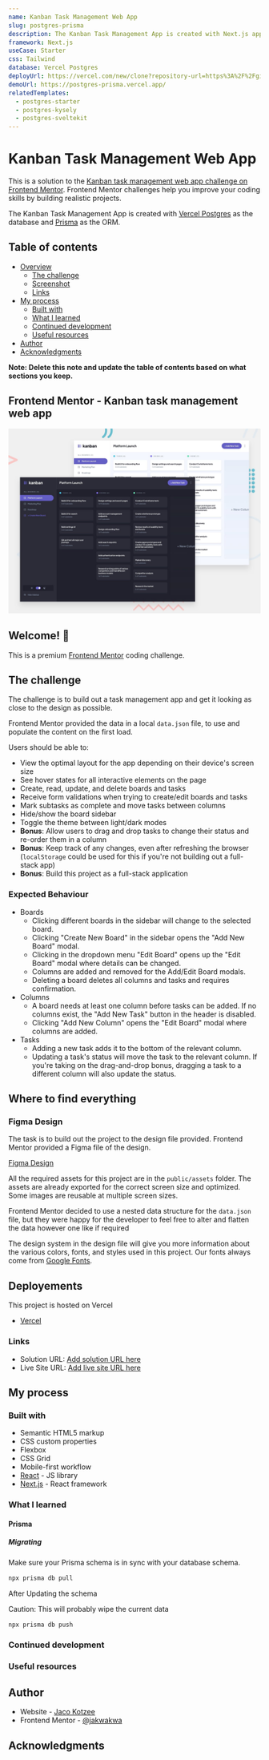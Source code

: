 ```yaml
---
name: Kanban Task Management Web App
slug: postgres-prisma
description: The Kanban Task Management App is created with Next.js app that uses Vercel Postgres as the database and Prisma as the ORM.
framework: Next.js
useCase: Starter
css: Tailwind
database: Vercel Postgres
deployUrl: https://vercel.com/new/clone?repository-url=https%3A%2F%2Fgithub.com%2Fvercel%2Fexamples%2Ftree%2Fmain%2Fstorage%2Fpostgres-prisma&project-name=postgres-prisma&repository-name=postgres-prisma&demo-title=Vercel%20Postgres%20%2B%20Prisma%20Next.js%20Starter&demo-description=Simple%20Next.js%20template%20that%20uses%20Vercel%20Postgres%20as%20the%20database%20and%20Prisma%20as%20the%20ORM.&demo-url=https%3A%2F%2Fpostgres-prisma.vercel.app%2F&demo-image=https%3A%2F%2Fpostgres-prisma.vercel.app%2Fopengraph-image.png&stores=%5B%7B"type"%3A"postgres"%7D%5D
demoUrl: https://postgres-prisma.vercel.app/
relatedTemplates:
  - postgres-starter
  - postgres-kysely
  - postgres-sveltekit
---
```


# Kanban Task Management Web App

This is a solution to the [Kanban task management web app challenge on Frontend Mentor](https://www.frontendmentor.io/challenges/kanban-task-management-web-app-wgQLt-HlbB). Frontend Mentor challenges help you improve your coding skills by building realistic projects.

The Kanban Task Management App is created with [Vercel Postgres](https://vercel.com/postgres) as the database and [Prisma](https://prisma.io/) as the ORM.

## Table of contents

- [Overview](#overview)
  - [The challenge](#the-challenge)
  - [Screenshot](#screenshot)
  - [Links](#links)
- [My process](#my-process)
  - [Built with](#built-with)
  - [What I learned](#what-i-learned)
  - [Continued development](#continued-development)
  - [Useful resources](#useful-resources)
- [Author](#author)
- [Acknowledgments](#acknowledgments)

**Note: Delete this note and update the table of contents based on what sections you keep.**



## Frontend Mentor - Kanban task management web app

![Design preview for the Kanban task management web app coding challenge](public/preview.jpg)

## Welcome! 👋

This is a premium [Frontend Mentor](https://www.frontendmentor.io) coding challenge.

## The challenge

The challenge is to build out a task management app and get it looking as close to the design as possible.

Frontend Mentor provided the data in a local `data.json` file, to use and populate the content on the first load.

Users should be able to:

- View the optimal layout for the app depending on their device's screen size
- See hover states for all interactive elements on the page
- Create, read, update, and delete boards and tasks
- Receive form validations when trying to create/edit boards and tasks
- Mark subtasks as complete and move tasks between columns
- Hide/show the board sidebar
- Toggle the theme between light/dark modes
- **Bonus**: Allow users to drag and drop tasks to change their status and re-order them in a column
- **Bonus**: Keep track of any changes, even after refreshing the browser (`localStorage` could be used for this if you're not building out a full-stack app)
- **Bonus**: Build this project as a full-stack application

### Expected Behaviour

- Boards
  - Clicking different boards in the sidebar will change to the selected board.
  - Clicking "Create New Board" in the sidebar opens the "Add New Board" modal.
  - Clicking in the dropdown menu "Edit Board" opens up the "Edit Board" modal where details can be changed.
  - Columns are added and removed for the Add/Edit Board modals.
  - Deleting a board deletes all columns and tasks and requires confirmation.
- Columns
  - A board needs at least one column before tasks can be added. If no columns exist, the "Add New Task" button in the header is disabled.
  - Clicking "Add New Column" opens the "Edit Board" modal where columns are added.
- Tasks
  - Adding a new task adds it to the bottom of the relevant column.
  - Updating a task's status will move the task to the relevant column. If you're taking on the drag-and-drop bonus, dragging a task to a different column will also update the status.

## Where to find everything

### Figma Design

The task is to build out the project to the design file provided. Frontend Mentor provided a Figma file of the design.

[Figma Design](https://www.figma.com/file/nLdPvoeQMERAwXgjj5bqYw/kanban-task-management-web-app?type=design&mode=design&t=z0QWmgBFsCBCSnIO-0)

All the required assets for this project are in the `public/assets` folder. The assets are already exported for the correct screen size and optimized. Some images are reusable at multiple screen sizes.

Frontend Mentor decided to use a nested data structure for the `data.json` file, but they were happy for the developer to feel free to alter and flatten the data however one like if required

The design system in the design file will give you more information about the various colors, fonts, and styles used in this project. Our fonts always come from [Google Fonts](https://fonts.google.com/).

## Deployements

This project is hosted on Vercel

- [Vercel](https://vercel.com/)

### Links

- Solution URL: [Add solution URL here](https://your-solution-url.com)
- Live Site URL: [Add live site URL here](https://your-live-site-url.com)

## My process

### Built with

- Semantic HTML5 markup
- CSS custom properties
- Flexbox
- CSS Grid
- Mobile-first workflow
- [React](https://reactjs.org/) - JS library
- [Next.js](https://nextjs.org/) - React framework

### What I learned

#### Prisma

##### Migrating

Make sure your Prisma schema is in sync with your database schema.

```zsh
npx prisma db pull
```

After Updating the schema

Caution: This will probably wipe the current data

```zsh
npx prisma db push
```

### Continued development

### Useful resources

## Author

- Website - [Jaco Kotzee](https://www.jacofrontend.dev)
- Frontend Mentor - [@jakwakwa](https://www.frontendmentor.io/profile/jakwakwa)

## Acknowledgments
